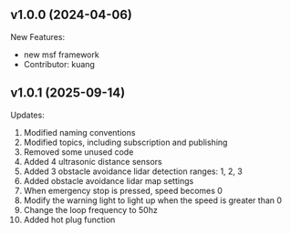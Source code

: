 v1.0.0 (2024-04-06)
---
New Features:
* new msf framework
* Contributor: kuang

v1.0.1 (2025-09-14)
---
Updates:
1. Modified naming conventions
2. Modified topics, including subscription and publishing
3. Removed some unused code
4. Added 4 ultrasonic distance sensors
5. Added 3 obstacle avoidance lidar detection ranges: 1, 2, 3
6. Added obstacle avoidance lidar map settings
7. When emergency stop is pressed, speed becomes 0
8. Modify the warning light to light up when the speed is greater than 0
9. Change the loop frequency to 50hz
10. Added hot plug function


